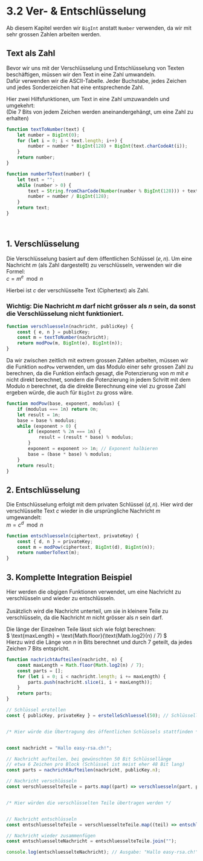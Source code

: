 # 3.2 Ver- & Entschlüsselung
Ab diesem Kapitel werden wir `BigInt` anstatt `Number` verwenden, da wir mit sehr grossen Zahlen arbeiten werden.
## Text als Zahl
Bevor wir uns mit der Verschlüsselung und Entschlüsselung von Texten beschäftigen, müssen wir den Text in eine Zahl umwandeln.
<br>
Dafür verwenden wir die ASCII-Tabelle. Jeder Buchstabe, jedes Zeichen und jedes Sonderzeichen hat eine entsprechende Zahl.

Hier zwei Hilfsfunktionen, um Text in eine Zahl umzuwandeln und umgekehrt: <br>
(Die 7 Bits von jedem Zeichen werden aneinandergehängt, um eine Zahl zu erhalten)
```javascript
function textToNumber(text) {
    let number = BigInt(0);
    for (let i = 0; i < text.length; i++) {
        number = number * BigInt(128) + BigInt(text.charCodeAt(i));
    }
    return number;
}

function numberToText(number) {
    let text = "";
    while (number > 0) {
        text = String.fromCharCode(Number(number % BigInt(128))) + text;
        number = number / BigInt(128);
    }
    return text;
}

```
<br>


## 1. Verschlüsselung
Die Verschlüsselung basiert auf dem öffentlichen Schlüssel $(e, n)$. Um eine Nachricht $m$ (als Zahl dargestellt) zu verschlüsseln, verwenden wir die Formel: 
<br> 
$c = m^e \mod n$
<br>

Hierbei ist $c$ der verschlüsselte Text (Ciphertext) als Zahl.

### Wichtig: Die Nachricht $m$ darf nicht grösser als $n$ sein, da sonst die Verschlüsselung nicht funktioniert.

```javascript
function verschluesseln(nachricht, publicKey) {
    const { e, n } = publicKey;
    const m = textToNumber(nachricht);
    return modPow(m, BigInt(e), BigInt(n));
}
```
Da wir zwischen zeitlich mit extrem grossen Zahlen arbeiten, müssen wir die Funktion `modPow` verwenden, um das Modulo einer sehr grossen Zahl zu berechnen, da die Funktion einfach gesagt, die Potenzierung von $m$ mit $e$ nicht direkt berechnet, sondern die Potenzierung in jedem Schritt mit dem Modulo $n$ berechnet, da die direkte Berechnung eine viel zu grosse Zahl ergeben würde, die auch für `BigInt` zu gross wäre.
```javascript
function modPow(base, exponent, modulus) {
    if (modulus === 1n) return 0n;
    let result = 1n;
    base = base % modulus;
    while (exponent > 0) {
        if (exponent % 2n === 1n) {
            result = (result * base) % modulus;
        }
        exponent = exponent >> 1n; // Exponent halbieren
        base = (base * base) % modulus;
    }
    return result;
}
```

## 2. Entschlüsselung
Die Entschlüsselung erfolgt mit dem privaten Schlüssel $(d, n)$. Hier wird der verschlüsselte Text $c$ wieder in die ursprüngliche Nachricht $m$ umgewandelt: 
<br> 
$m = c^d \mod n$
<br>

```javascript
function entschluesseln(ciphertext, privateKey) {
    const { d, n } = privateKey;
    const m = modPow(ciphertext, BigInt(d), BigInt(n));
    return numberToText(m);
}
```

## 3. Komplette Integration Beispiel
Hier werden die obgigen Funktionen verwendet, um eine Nachricht zu verschlüsseln und wieder zu entschlüsseln. <br> <br>
Zusätzlich wird die Nachricht unterteil, um sie in kleinere Teile zu verschlüsseln, da die Nachricht $m$ nicht grösser als $n$ sein darf. <br>

Die länge der Einzelnen Teile lässt sich wie folgt berechnen: <br>
$ \text{maxLength} = \text{Math.floor}(\text{Math.log2}(n) / 7) $ <br>
Hierzu wird die Länge von $n$ in Bits berechnet und durch 7 geteilt, da jedes Zeichen 7 Bits entspricht.
```javascript
function nachrichtAufteilen(nachricht, n) {
    const maxLength = Math.floor(Math.log2(n) / 7);
    const parts = [];
    for (let i = 0; i < nachricht.length; i += maxLength) {
        parts.push(nachricht.slice(i, i + maxLength));
    }
    return parts;
}

// Schlüssel erstellen
const { publicKey, privateKey } = erstelleSchluessel(50); // Schlüssellänge von 50 Bit


/* Hier würde die Übertragung des öffentlichen Schlüssels stattfinden */


const nachricht = "Hallo easy-rsa.ch!";

// Nachricht aufteilen, bei gewünschten 50 Bit Schlüssellänge
// etwa 6 Zeichen pro Block (Schlüssel ist meist eher 48 Bit lang)
const parts = nachrichtAufteilen(nachricht, publicKey.n);

// Nachricht verschlüsseln
const verschluesselteTeile = parts.map((part) => verschluesseln(part, publicKey));


/* Hier würden die verschlüsselten Teile übertragen werden */


// Nachricht entschlüsseln
const entschluesselteTeile = verschluesselteTeile.map((teil) => entschluesseln(teil, privateKey));

// Nachricht wieder zusammenfügen
const entschluesselteNachricht = entschluesselteTeile.join("");

console.log(entschluesselteNachricht); // Ausgabe: "Hallo easy-rsa.ch!"
```
